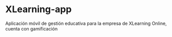 # XLearning-app
Aplicación móvil de gestión educativa para la empresa de XLearning Online, cuenta con gamificación
